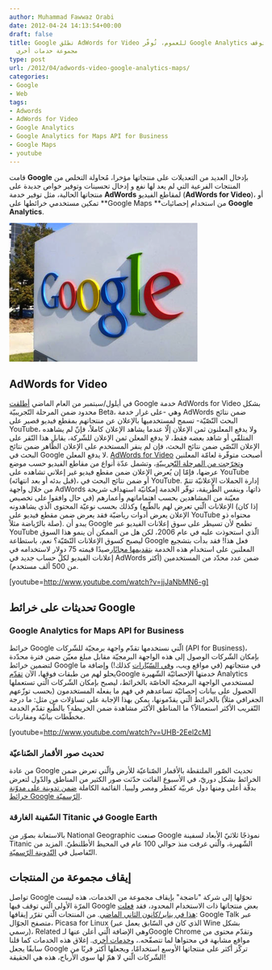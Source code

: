 ```yaml
---
author: Muhammad Fawwaz Orabi
date: 2012-04-24 14:13:54+00:00
draft: false
title: Google تطلق AdWords for Video للعموم، تُوفّر Google Analytics لخرائطها وتوقف
  مجموعة خدمات أخرى
type: post
url: /2012/04/adwords-video-google-analytics-maps/
categories:
- Google
- Web
tags:
- Adwords
- AdWords for Video
- Google Analytics
- Google Analytics for Maps API for Business
- Google Maps
- youtube
---
```


قامت **Google** بإدخال العديد من التعديلات على منتجاتها مؤخرا، مُحاولة التخلص من المنتجات الفرعية التي لم يعد لها نفع و إدخال تحسينات وتوفير خواص جديدة على منتجاتها الحالية، مثل توفير خدمة **AdWords** لمقاطع الفيديو (**AdWords for Video**)، أو تمكين مستخدمي خرائطها على **Google Maps **من استخدام إحصائيات **Google Analytics**.

[![](google.png)
](google.png)


## AdWords for Video


في أيلول/سبتمبر من العام الماضي [أطلقت](http://www.mediapost.com/publications/article/159474/youtube-launches-google-adwords-for-video.html) Google خدمة AdWords for Video بشكل محدود ضمن المرحلة التّجريبيّة Beta، وهي -على غرار خدمة AdWords ضمن نتائج البحث النّصّيّة- تسمح لمستخدميها بالإعلان عن منتجاتهم بمقطع فيديو قصير على YouTube، ولا يدفع المعلنون ثمن الإعلان إلّا عندما يشاهد الإعلان كاملاً، فإنّ لم يشاهده المتلقّي أو شاهد بعضه فقط، لا يدفع المعلن ثمن الإعلان للشّركة، يقابل هذا النّقر على الإعلان النّصّي ضمن نتائج البحث، فإن لم ينقر المستخدم على الإعلان الظّاهر ضمن نتائج البحث في Google لا يدفع المعلن. [AdWords for Video](http://www.google.com/ads/video/advertisers/) أصبحت متوفّرة لعامّة المعلنين و[تخرّجت من المرحلة التّجريبيّة](youtube-global.blogspot.com/2012/04/helping-every-business-play-big-on.html)، وتشمل عدّة أنواع من مقاطع الفيديو حسب موضع عرضها، فإمّا إن يُعرض الإعلان ضمن مقطع فيديو غير إعلاني تشاهده على YouTube (قبل بدئه أو بعد انتهائه)، أو ضمن نتائج البحث في YouTube. إدارة الحملات الإعلانيّة تتمّ من خلال واجهة AdWords ذاتها، وبنفس الطّريقة، توفّر الخدمة إمكانيّة استهداف شريحة معيّنة من المشاهدين بحسب اهتماماتهم وأعمارهم (في حال وافقوا على تخصيص الإعلانات الّتي تعرض لهم بالطّبع) وكذلك بحسب نوعيّة المحتوى الّذي يشاهدونه (إذا كان الإعلان يعرض أدوات رياضيّة فقد يعرض ضمن مقطع فيديو على YouTube محتواه ذو صلة بالرّياضة مثلاً). يبدو أن Google تطمح لأن تسيطر على سوق إعلانات الفيديو عبر YouTube الّذي استحوذت عليه في عام 2006، لكن هل من الممكن أن ينمو هذا السوق ليصبح كسوق الإعلانات النّصّيّة؟ نعم، باستطاعة Google فعل هذا! فقد بدأت بتشجيع المعلنين على استخدام هذه الخدمة [بتقديمها مجانًا](http://searchenginewatch.com/article/2169478/YouTube-Boosts-AdWords-for-Video-With-Ambassadors-How-to-Guide-75-Ad-Credits)رصيدًا قيمته 75 دولار لاستخدامه في إعلانات الفيديو لكلّ حساب جديد في AdWords ضمن عدد محدّد من المستخدمين (أكثر من 500 ألف مستخدم).

<!-- more -->

[youtube=http://www.youtube.com/watch?v=jjJaNbMN6-g]


## تحديثات على خرائط Google




### Google Analytics for Maps API for Business


خرائط Google الّتي نستخدمها تقدّم واجهة برمجيّة للشّركات (API for Business)، بإمكان الشّركات الوصول إلى هذه الواجهة البرمجيّة مقابل مبلغ معيّن ضمن فترة محدّدة لتضمين خرائط Google في منتجاتهم (في مواقع ويب، و[في السّيّارات](http://google-latlong.blogspot.co.uk/2012/04/map-of-week-mercedes-benz-sls-amg-with.html) كذلك!) وإضافة ما يحلو لهم من طبقات فوقها، الآن [تقدّم](+GoogleGeoDevelopersBlog+(Google+Geo+Developers+Blog))Google خدمتها الإحصائيّة الشّهيرة Analytics لمستخدمي الواجهة البرمجيّة الخاصّة بالخرائط، ليصبح بإمكان الشّركات الّتي تستعملها الحصول على بيانات إحصائيّة تساعدهم في فهم ما يفعله المستخدمون (بحسب توزّعهم الجغرافي مثلاً) بالخرائط الّتي يقدّمونها، يمكن بهذا الإجابة على تساؤلات من مثل: ما درجة التّقريب الأكثر استعمالاً؟ ما المناطق الأكثر مشاهدة ضمن الخريطة؟ بالطّبع تقدّم الخدمة مخطّطات بيانيّة ومقارنات.

[youtube=http://www.youtube.com/watch?v=UHB-2Eel2cM]


### تحديث صور الأقمار الصّناعيّة


من عادة Google تحديث الصّور الملتقطة بالأقمار الصّناعيّة للأرض والّتي تعرض ضمن الخرائط بشكل دوريّ، في الأسبوع الفائت حدّثت صور الكثير من المناطق والدّول لتعرض بدقّة أعلى ومنها دول عربيّة كقطر ومصر وليبيا. القائمة الكاملة [ضمن تدوينة على مدوّنة خرائط Google الرّسميّة](http://google-latlong.blogspot.ca/2012/04/imagery-update-week-of-april-16th.html?utm_source=feedburner&utm_medium=feed&utm_campaign=Feed:+blogspot/SbSV+%28Google+LatLong%29&utm_content=Google+Reader).


### السّفينة الغارقة Titanic في Google Earth


بالاستعانة بصوّر من National Geographic صنعت Google نموذجًا ثلاثيّ الأبعاد لسفينة Titanic الشّهيرة، والّتي غرفت منذ حوالي 100 عام في المحيط الأطلنطيّ. المزيد من التّفاصيل في [التّدوينة الرّسميّة](http://google-latlong.blogspot.co.uk/2012/04/remembering-titanic.html).


## إيقاف مجموعة من المنتجات


تواصل Google تحوّلها إلى شركة "ناضجة" بإيقاف مجموعة من الخدمات، هذه ليست المرّة الأولى الّتي توقف فيها Google بعض منتجاتها ذات الاستخدام المحدود، فقد [فعلت هذا في يناير/كانون الثاني الماضي](https://www.it-scoop.com/2012/01/google-news-8/). من المنتجات الّتي تقرّر إيقافها: Google Talk عبر متصفح الجوّال، Picasa for Linux (الذي كان في السّابق يعمل عبر Wine بشكل رسمي)، Related وهي الإضافة الّتي أعلن عنها لـGoogle Chrome وتقدّم محتوى من مواقع مشابهة في محتواها لما تتصفّحه.، و[خدمات أخرى](http://techcircle.vccircle.com/500/google-shuts-down-mobile-web-app-for-google-talk-others/). إغلاق هذه الخدمات كما قلنا سابقًا يجعل Google تركّز أكثر على منتجاتها الأوسع استخدامًا، ويجعلها أكثر قربًا من الشّركات الّتي لا همّ لها سوى الأرباح، هذه هي الحقيقة!
